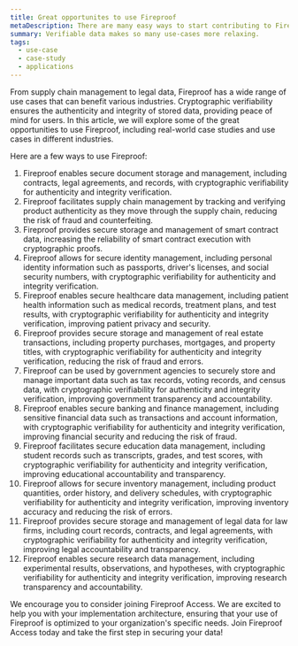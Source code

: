 ```yaml
---
title: Great opportunites to use Fireproof
metaDescription: There are many easy ways to start contributing to Fireproof
summary: Verifiable data makes so many use-cases more relaxing.
tags:
  - use-case
  - case-study
  - applications
---
```


From supply chain management to legal data, Fireproof has a wide range of use cases that can benefit various industries. Cryptographic verifiability ensures the authenticity and integrity of stored data, providing peace of mind for users. In this article, we will explore some of the great opportunities to use Fireproof, including real-world case studies and use cases in different industries.

Here are a few ways to use Fireproof:

1. Fireproof enables secure document storage and management, including contracts, legal agreements, and records, with cryptographic verifiability for authenticity and integrity verification.
2. Fireproof facilitates supply chain management by tracking and verifying product authenticity as they move through the supply chain, reducing the risk of fraud and counterfeiting.
3. Fireproof provides secure storage and management of smart contract data, increasing the reliability of smart contract execution with cryptographic proofs.
4. Fireproof allows for secure identity management, including personal identity information such as passports, driver's licenses, and social security numbers, with cryptographic verifiability for authenticity and integrity verification.
5. Fireproof enables secure healthcare data management, including patient health information such as medical records, treatment plans, and test results, with cryptographic verifiability for authenticity and integrity verification, improving patient privacy and security.
6. Fireproof provides secure storage and management of real estate transactions, including property purchases, mortgages, and property titles, with cryptographic verifiability for authenticity and integrity verification, reducing the risk of fraud and errors.
7. Fireproof can be used by government agencies to securely store and manage important data such as tax records, voting records, and census data, with cryptographic verifiability for authenticity and integrity verification, improving government transparency and accountability.
8. Fireproof enables secure banking and finance management, including sensitive financial data such as transactions and account information, with cryptographic verifiability for authenticity and integrity verification, improving financial security and reducing the risk of fraud.
9. Fireproof facilitates secure education data management, including student records such as transcripts, grades, and test scores, with cryptographic verifiability for authenticity and integrity verification, improving educational accountability and transparency.
10. Fireproof allows for secure inventory management, including product quantities, order history, and delivery schedules, with cryptographic verifiability for authenticity and integrity verification, improving inventory accuracy and reducing the risk of errors.
11. Fireproof provides secure storage and management of legal data for law firms, including court records, contracts, and legal agreements, with cryptographic verifiability for authenticity and integrity verification, improving legal accountability and transparency.
12. Fireproof enables secure research data management, including experimental results, observations, and hypotheses, with cryptographic verifiability for authenticity and integrity verification, improving research transparency and accountability.

We encourage you to consider joining Fireproof Access. We are excited to help you with your implementation architecture, ensuring that your use of Fireproof is optimized to your organization's specific needs. Join Fireproof Access today and take the first step in securing your data!
